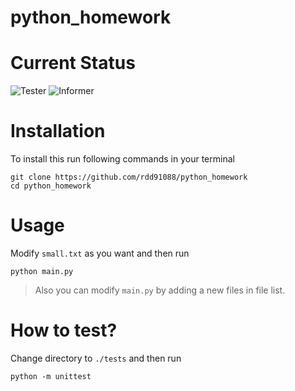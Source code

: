 # python_homework

# Current Status
![Tester](https://github.com/rdd91088/python_homework/actions/workflows/tester.yml/badge.svg)
![Informer](https://github.com/rdd91088/python_homework/actions/workflows/informer.yml/badge.svg)

# Installation
To install this run following commands in your terminal
```
git clone https://github.com/rdd91088/python_homework
cd python_homework
```

# Usage
Modify `small.txt` as you want and then run
```
python main.py
```
> Also you can modify `main.py` by adding a new files in file list.

# How to test?
Change directory to `./tests` and then run
```
python -m unittest
```


